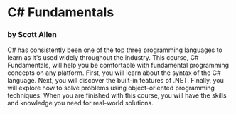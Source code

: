 # C# Fundamentals
### by Scott Allen

C# has consistently been one of the top three programming languages to learn as it's used widely throughout the industry. This course, C# Fundamentals, will help you be comfortable with fundamental programming concepts on any platform. First, you will learn about the syntax of the C# language. Next, you will discover the built-in features of .NET. Finally, you will explore how to solve problems using object-oriented programming techniques. When you are finished with this course, you will have the skills and knowledge you need for real-world solutions.
